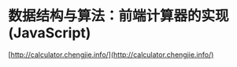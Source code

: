 # 数据结构与算法：前端计算器的实现(JavaScript)
[http://calculator.chengjie.info/](http://calculator.chengjie.info/)
